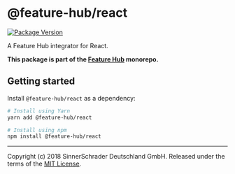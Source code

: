 # @feature-hub/react

[![Package Version](https://img.shields.io/npm/v/@feature-hub/react.svg)](https://www.npmjs.com/package/@feature-hub/react)

A Feature Hub integrator for React.

**This package is part of the
[Feature Hub](https://github.com/sinnerschrader/feature-hub) monorepo.**

## Getting started

Install `@feature-hub/react` as a dependency:

```sh
# Install using Yarn
yarn add @feature-hub/react
```

```sh
# Install using npm
npm install @feature-hub/react
```

---

Copyright (c) 2018 SinnerSchrader Deutschland GmbH. Released under the terms of
the
[MIT License](https://github.com/sinnerschrader/feature-hub/blob/master/LICENSE).

